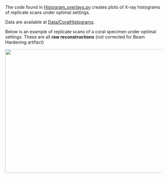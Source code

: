The code found in [Histogram_overlays.py](https://github.com/LeoBertiniNHM/CoralMethodsPaper/blob/main/HistogramsReplicateScans/Histogram_overlays.py)
creates plots of X-ray histograms of replicate scans under optimal settings.

Data are available at [Data/CoralHistograms](https://github.com/LeoBertiniNHM/CoralMethodsPaper/blob/main/Data/CoralHistograms).

Below is an example of replicate scans of a coral specimen under optimal settings. These are all **raw reconstructions** (not corrected for Beam Hardening artifact)

<p align="center">
  <img src="https://github.com/LeoBertiniNHM/CoralMethodsPaper/blob/main/HistogramsReplicateScans/Histograms_Colony_1981.png" height="400" width="800" >
</p>

